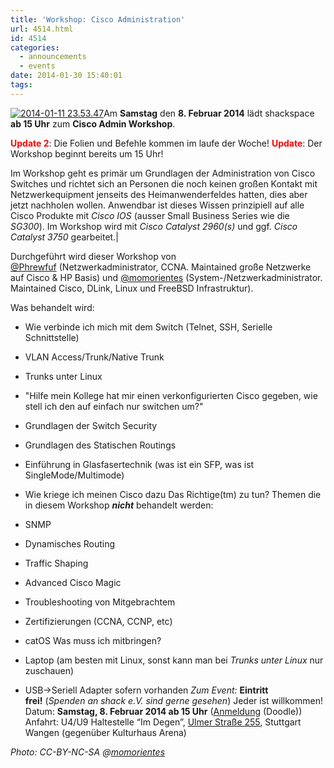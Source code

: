 ```yaml
---
title: 'Workshop: Cisco Administration'
url: 4514.html
id: 4514
categories:
  - announcements
  - events
date: 2014-01-30 15:40:01
tags:
---
```


[![2014-01-11 23.53.47](https://blog.shackspace.de/wp-content/uploads/2014/01/2014-01-11-23.53.47-300x78.jpg)](https://blog.shackspace.de/wp-content/uploads/2014/01/2014-01-11-23.53.47.jpg)Am **Samstag** den **8\. Februar 2014** lädt shackspace **ab 15 Uhr** zum **Cisco Admin Workshop**.

<span style="color: #ff0000;">**Update 2**</span>: Die Folien und Befehle kommen im laufe der Woche!
<span style="color: #ff0000;">**Update**</span>: Der Workshop beginnt bereits um 15 Uhr!

Im Workshop geht es primär um Grundlagen der Administration von Cisco Switches und richtet sich an Personen die noch keinen großen Kontakt mit Netzwerkequipment jenseits des Heimanwenderfeldes hatten, dies aber jetzt nachholen wollen.
Anwendbar ist dieses Wissen prinzipiell auf alle Cisco Produkte mit _Cisco IOS_ (ausser Small Business Series wie die _SG300_). Im Workshop wird mit _Cisco Catalyst 2960(s)_ und ggf. _Cisco Catalyst 3750_ gearbeitet.|

Durchgeführt wird dieser Workshop von [@Phrewfuf](https://twitter.com/Phrewfuf) (Netzwerkadministrator, CCNA. Maintained große Netzwerke auf Cisco &amp; HP Basis) und [@momorientes](https://twitter.com/momorientes) (System-/Netzwerkadministrator. Maintained Cisco, DLink, Linux und FreeBSD Infrastruktur).

Was behandelt wird:

*   Wie verbinde ich mich mit dem Switch (Telnet, SSH, Serielle Schnittstelle)
*   VLAN Access/Trunk/Native Trunk
*   Trunks unter Linux
*   "Hilfe mein Kollege hat mir einen verkonfigurierten Cisco gegeben, wie stell ich den auf einfach nur switchen um?"
*   Grundlagen der Switch Security
*   Grundlagen des Statischen Routings
*   Einführung in Glasfasertechnik (was ist ein SFP, was ist SingleMode/Multimode)
*   Wie kriege ich meinen Cisco dazu Das Richtige(tm) zu tun?
Themen die in diesem Workshop _**nicht**_ behandelt werden:

*   SNMP
*   Dynamisches Routing
*   Traffic Shaping
*   Advanced Cisco Magic
*   Troubleshooting von Mitgebrachtem
*   Zertifizierungen (CCNA, CCNP, etc)
*   catOS
Was muss ich mitbringen?

*   Laptop (am besten mit Linux, sonst kann man bei _Trunks unter Linux_ nur zuschauen)
*   USB-&gt;Seriell Adapter sofern vorhanden
_Zum Event:_
**Eintritt frei!** (_Spenden an shack e.V. sind gerne gesehen_) Jeder ist willkommen!
Datum: **Samstag, 8\. Februar 2014 ab 15 Uhr** ([Anmeldung](http://doodle.com/dcqapm9evqikwydi) (Doodle))
Anfahrt: U4/U9 Haltestelle “Im Degen”, [Ulmer Straße 255](https://blog.shackspace.de/?page_id=713), Stuttgart Wangen (gegenüber Kulturhaus Arena)

_Photo: CC-BY-NC-SA @[momorientes](https://twitter.com/momorientes)_